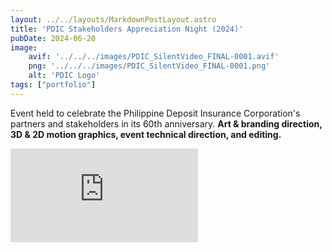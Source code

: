 ```yaml
---
layout: ../../layouts/MarkdownPostLayout.astro
title: 'PDIC Stakeholders Appreciation Night (2024)'
pubDate: 2024-06-20
image:
    avif: '../../../images/PDIC_SilentVideo_FINAL-0001.avif'
    png: '../../../images/PDIC_SilentVideo_FINAL-0001.png'
    alt: 'PDIC Logo'
tags: ["portfolio"]
---
```

Event held to celebrate the Philippine Deposit Insurance Corporation's partners and stakeholders in its 60th anniversary. **Art & branding direction, 3D & 2D motion graphics, event technical direction, and editing.**


<div class="video-container">
  <iframe src="https://www.youtube-nocookie.com/embed/pgkp7ubQM6k?si=wVWzSnR4eummeHA9" 
          title="YouTube video player" 
          frameborder="0" 
          allow="accelerometer; autoplay; clipboard-write; encrypted-media; gyroscope; picture-in-picture; web-share" 
          referrerpolicy="strict-origin-when-cross-origin" 
          allowfullscreen></iframe>
</div>